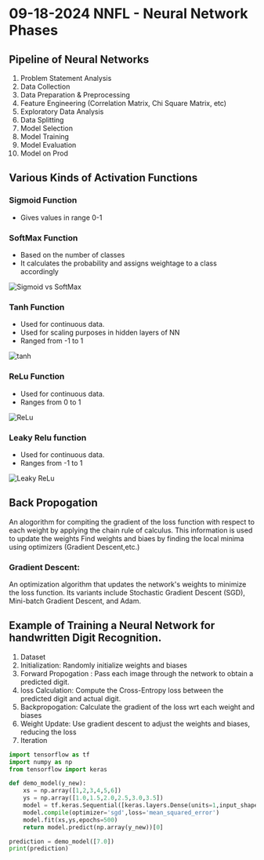 # 09-18-2024 NNFL - Neural Network Phases

## Pipeline of Neural Networks

1. Problem Statement Analysis
2. Data Collection 
3. Data Preparation & Preprocessing
4. Feature Engineering (Correlation Matrix, Chi Square Matrix, etc)
5. Exploratory Data Analysis
6. Data Splitting
8. Model Selection
8. Model Training
9. Model Evaluation
10. Model on Prod

## Various Kinds of Activation Functions

### Sigmoid Function

- Gives values in range 0-1

### SoftMax Function

- Based on the number of classes
- It calculates the probability and assigns weightage to a class accordingly

<img title="Sigmoid vs SoftMax" src="D:\Hrishi\Auro24\NeuralNetworksAndFuzzyLogic\09-18-2024\images\sigmoid vs softmax.png"/>

### Tanh Function
- Used for continuous data.
- Used for scaling purposes in hidden layers of NN
- Ranged from -1 to 1
<img title="tanh" src="D:\Hrishi\Auro24\NeuralNetworksAndFuzzyLogic\09-18-2024\images\tanh.ppm"/>

### ReLu Function
- Used for continuous data.
- Ranges from 0 to 1
<img title="ReLu" src="D:\Hrishi\Auro24\NeuralNetworksAndFuzzyLogic\09-18-2024\images\relu graph.png"/>

### Leaky Relu function
- Used for continuous data.
- Ranges from -1 to 1
<img title="Leaky ReLu" src="D:\Hrishi\Auro24\NeuralNetworksAndFuzzyLogic\09-18-2024\images\Leaky relu.png"/>

## Back Propogation

An alogorithm for compiting the gradient of the loss function with respect to each weight by applying the chain rule of calculus. This information is used to update the weights
Find weights and biaes by finding the local minima using optimizers (Gradient Descent,etc.)

### Gradient Descent:
An optimization algorithm that updates the network's weights to minimize the loss function. Its variants include Stochastic Gradient Descent (SGD), Mini-batch Gradient Descent, and Adam.

## Example of Training a Neural Network for handwritten Digit Recognition.

1. Dataset
2. Initialization: Randomly initialize weights and biases
3. Forward Propogation : Pass each image through the network to obtain a predicted digit.
4. loss Calculation: Compute the Cross-Entropy loss between the predicted digit and actual digit.
5. Backpropogation: Calculate the gradient of the loss wrt each weight and biases
6. Weight Update: Use gradient descent to adjust the weights and biases, reducing the loss
7. Iteration


```python
import tensorflow as tf
import numpy as np
from tensorflow import keras

def demo_model(y_new):
    xs = np.array([1,2,3,4,5,6])
    ys = np.array([1.0,1.5,2.0,2.5,3.0,3.5])
    model = tf.keras.Sequential([keras.layers.Dense(units=1,input_shape=[1])])
    model.compile(optimizer='sgd',loss='mean_squared_error')
    model.fit(xs,ys,epochs=500)
    return model.predict(np.array(y_new))[0]

prediction = demo_model([7.0])
print(prediction)
```

